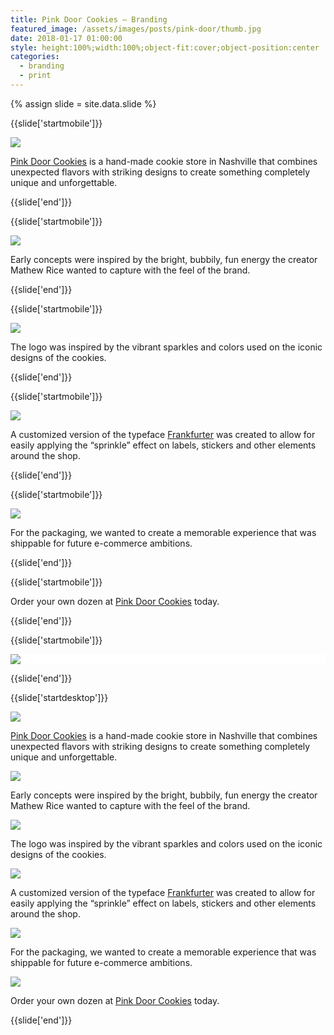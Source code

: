 ```yaml
---
title: Pink Door Cookies — Branding
featured_image: /assets/images/posts/pink-door/thumb.jpg
date: 2018-01-17 01:00:00
style: height:100%;width:100%;object-fit:cover;object-position:center
categories:
  - branding
  - print
---
```


{% assign slide = site.data.slide %}

{{slide['startmobile']}}

<div>
  <img
    class='full-height' 
    src='{{ site.url }}/assets/images/posts/pink-door/pinkdoor-mobile-1.png'
  />
</div>

<p class="bg"><a href="https://www.pinkdoorcookies.com/">Pink Door Cookies</a> is a hand-made cookie store in Nashville that combines unexpected flavors with striking designs to create something completely unique and unforgettable.</p>

{{slide['end']}}

{{slide['startmobile']}}

<div>
  <img
    class='full-height' 
    src='{{ site.url }}/assets/images/posts/pink-door/pinkdoor-mobile-2.png'
  />
</div>

<p class="bg-dark">Early concepts were inspired by the bright, bubbily, fun energy the creator Mathew Rice wanted to capture with the feel of the brand.</p>

{{slide['end']}}

{{slide['startmobile']}}

<div>
  <img
    class='full-height' 
    src='{{ site.url }}/assets/images/posts/pink-door/pinkdoor-mobile-3.png'
  />
</div>

<p class="bg-dark">The logo was inspired by the vibrant sparkles and colors used on the iconic designs of the cookies.</p>

{{slide['end']}}

{{slide['startmobile']}}

<div>
  <img
    class='full-height' 
    src='{{ site.url }}/assets/images/posts/pink-door/pinkdoor-mobile-4.png'
  />
</div>

<p class="bg">A customized version of the typeface <a href="https://www.myfonts.com/fonts/itc/frankfurter/">Frankfurter</a> was created to allow for easily applying the “sprinkle” effect on labels, stickers and other elements around the shop.</p>

{{slide['end']}}

{{slide['startmobile']}}

<div>
  <img
    class='full-height' 
    src='{{ site.url }}/assets/images/posts/pink-door/pinkdoor-mobile-5.png'
  />
</div>

<p class="bg-dark">For the packaging, we wanted to create a memorable experience that was shippable for future e-commerce ambitions. </p>

{{slide['end']}}

{{slide['startmobile']}}

<p>Order your own dozen at <a href="https://www.pinkdoorcookies.com/">Pink Door Cookies</a> today.</p>

{{slide['end']}}

{{slide['startmobile']}}

<div style="background: white">
  <img
    class='full-height' 
    src='{{ site.url }}/assets/images/posts/pink-door/pinkdoor-mobile-6.png'
  />
</div>

{{slide['end']}}


{{slide['startdesktop']}}

<div>
  <img
    class='full-width' 
    src='{{ site.url }}/assets/images/posts/pink-door/pinkdoor-1.jpg'
  />
</div>

<p class="bg"><a href="https://www.pinkdoorcookies.com/">Pink Door Cookies</a> is a hand-made cookie store in Nashville that combines unexpected flavors with striking designs to create something completely unique and unforgettable.</p>

<div>
  <img
    src='{{ site.url }}/assets/images/posts/pink-door/pinkdoor-grid-1.png'
  />
</div>

<p class="bg-dark">Early concepts were inspired by the bright, bubbily, fun energy the creator Mathew Rice wanted to capture with the feel of the brand.</p>

<div>
  <img
    src='{{ site.url }}/assets/images/posts/pink-door/pinkdoor-grid-2.png'
  />
</div>

<p class="bg-dark">The logo was inspired by the vibrant sparkles and colors used on the iconic designs of the cookies.</p>

<div>
  <img
    src='{{ site.url }}/assets/images/posts/pink-door/pinkdoor-grid-3.png'
  />
</div>

<p class="bg">A customized version of the typeface <a href="https://www.myfonts.com/fonts/itc/frankfurter/">Frankfurter</a> was created to allow for easily applying the “sprinkle” effect on labels, stickers and other elements around the shop.</p>

<div>
  <img
    src='{{ site.url }}/assets/images/posts/pink-door/pinkdoor-grid-4.png'
  />
</div>

<p class="bg-dark">For the packaging, we wanted to create a memorable experience that was shippable for future e-commerce ambitions. </p>

<div>
  <img
    src='{{ site.url }}/assets/images/posts/pink-door/pinkdoor-grid-5.png'
  />
</div>

<p class="bg-dark">Order your own dozen at <a href="https://www.pinkdoorcookies.com/">Pink Door Cookies</a> today.</p>

{{slide['end']}}
